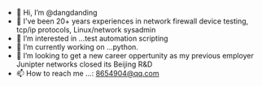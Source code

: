 
- 👋 Hi, I’m @dangdanding
- 👀 I've been 20+ years experiences in network firewall device testing, tcp/ip protocols, Linux/network sysadmin
- 👀 I’m interested in ...test automation scripting
- 🌱 I’m currently working on ...python.
- 💞️ I’m looking to get a new career oppertunity as my previous employer Junipter networks closed its Beijing R&D
- 📫 How to reach me ...: 8654904@qq.com

<!---
dangdanding/dangdanding is a ✨ special ✨ repository because its `README.md` (this file) appears on your GitHub profile.
You can click the Preview link to take a look at your changes.
--->
